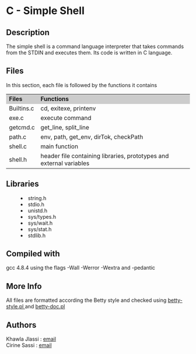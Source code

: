 <h1> C - Simple Shell</h3>
<h2> Description </h2>
<div>The simple shell is a command language interpreter that takes commands from the STDIN and executes them. Its code is written in C language.</div>
<h2> Files </h2>
In this section, each file is followed by the functions it contains

<TABLE>
<TR>
<TD BGCOLOR="#CCCCCC"><B>Files</B></TD>
<TD BGCOLOR="#CCCCCC"><B>Functions</B></TD>
</TR>

<TR>  <TD>Builtins.c</TD> <TD>cd, exitexe, printenv</TD>  </TR>
<TR>  <TD>exe.c</TD> <TD>execute command</TD>  </TR>
<TR>  <TD>getcmd.c</TD> <TD>get_line, split_line</TD>  </TR>
<TR>  <TD>path.c</TD> <TD>env, path, get_env, dirTok, checkPath</TD>  </TR>
<TR>  <TD>shell.c</TD> <TD>main function</TD>  </TR>
<TR>  <TD>shell.h</TD> <TD>header file containing libraries, prototypes and external variables</TD>  </TR>
<TABLE>

<h2>Libraries</h2>
<MENU>
<LI>string.h
<LI>stdio.h
<LI>unistd.h
<LI>sys/types.h
<LI>sys/wait.h
<LI>sys/stat.h
<LI>stdlib.h
</MENU>

<h2>Compiled with</h2>
gcc 4.8.4 using the flags -Wall -Werror -Wextra and -pedantic

<h2>More Info</h2>
All files are formatted according the Betty style and checked using <a href= "https://github.com/holbertonschool/Betty/blob/master/betty-style.pl"> betty-style.pl </a> and <a href= "https://github.com/holbertonschool/Betty/blob/master/betty-doc.pl"> betty-doc.pl</a>

<h2>Authors</h2>
Khawla Jlassi : <a href= "1391@holbertonschool.com"> email</a>
<br>Cirine Sassi : <a href= "1410@holbertonschool.com"> email</a>
